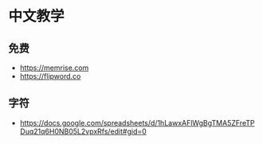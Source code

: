 # 中文教学

## 免费
- https://memrise.com
- https://flipword.co

## 字符
- https://docs.google.com/spreadsheets/d/1hLawxAFlWgBgTMA5ZFreTPDuq21q6H0NB05L2vpxRfs/edit#gid=0
